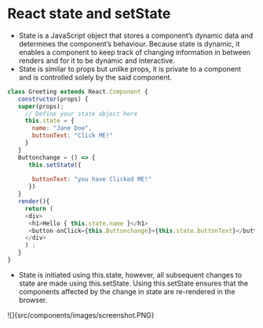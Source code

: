 # React state and setState

* State is a JavaScript object that stores a component’s dynamic data and determines the component’s behaviour. Because state is dynamic, it enables a component to keep track of changing information in between renders and for it to be dynamic and interactive.
* State is similar to props but unlike props, it is private to a component and is controlled solely by the said component. 

```javascript
class Greeting extends React.Component {  
   constructor(props) {
   super(props);
     // Define your state object here
     this.state = {
       name: "Jane Doe",
       buttonText: "Click ME!"
     }
   }  
   Buttonchange = () => {
      this.setState({
      
       buttonText: "you have Clicked ME!"
      })
   }
   render(){
     return (
     <div>
      <h1>Hello { this.state.name }</h1>
      <button onClick={this.Buttonchange}>{this.state.buttonText}</button>
     </div>
     ) ;
   }
}
```

* State is initiated using this.state, however, all subsequent changes to state are made using this.setState. Using this.setState ensures that the components affected by the change in state are re-rendered in the browser.

![]{src/components/images/screenshot.PNG}


